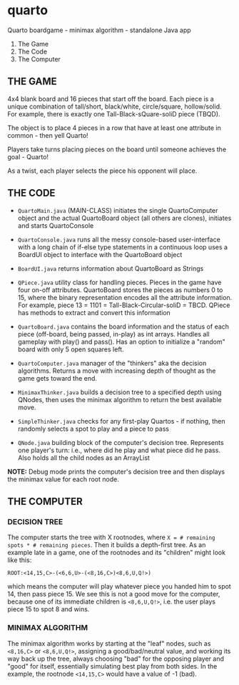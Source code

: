 quarto
======

Quarto boardgame - minimax algorithm - standalone Java app

1. The Game
2. The Code
3. The Computer

## THE GAME

4x4 blank board and 16 pieces that start off the board.  Each piece is a 
unique combination of tall/short, black/white, circle/square, hollow/solid.
For example, there is exactly one Tall-Black-sQuare-soliD piece (TBQD).

The object is to place 4 pieces in a row that have at least one 
attribute in common - then yell Quarto!

Players take turns placing pieces on the board until someone achieves the 
goal - Quarto!  

As a twist, each player selects the piece his opponent will place.  


## THE CODE

- `QuartoMain.java` (MAIN-CLASS) initiates the single QuartoComputer object and the actual QuartoBoard object (all others are clones), initiates and starts QuartoConsole
	
- `QuartoConsole.java` runs all the messy console-based user-interface with a long chain of if-else type statements in a continuous loop uses a BoardUI object to interface with the QuartoBoard object
	
- `BoardUI.java` returns information about QuartoBoard as Strings
	
- `QPiece.java` utility class for handling pieces.  Pieces in the game have four on-off attributes.  QuartoBoard stores the pieces as numbers 0 to 15, where the binary representation encodes  all the attribute information.   For example, piece 13 = 1101 = Tall-Black-Circular-soliD = TBCD.  QPiece has methods to extract and convert this information
	
- `QuartoBoard.java` contains the board information and the status of each piece (off-board, being passed, in-play) as int arrays.  Handles all gameplay with play() and pass().  Has an option to initialize a "random" board with only 5 open squares left.
	
- `QuartoComputer.java` manager of the "thinkers" aka the decision algorithms. Returns a move with increasing depth of thought as the game gets toward the end.
	
- `MinimaxThinker.java` builds a decision tree to a specified depth using QNodes, then uses the minimax algorithm to return the best available move.
	
- `SimpleThinker.java` checks for any first-play Quartos - if nothing, then randomly selects a spot to play and a piece to pass
	
- `QNode.java` building block of the computer's decision tree.  Represents one player's turn: i.e., where did he play and what piece did he pass.  Also holds all  the child nodes as an ArrayList
	
**NOTE:**  Debug mode prints the computer's decision tree and then displays the minimax
value for each root node.


## THE COMPUTER

### DECISION TREE

The computer starts the tree with X rootnodes, where `X = # remaining spots * # remaining pieces`.  Then it builds a depth-first tree.  As an example late in a game, one of the rootnodes and its "children" might look like this:

```
ROOT:<14,15,C>-(<6,6,U>-(<8,16,C>)<8,6,U,Q!>)
```

which means the computer will play whatever piece you handed him to spot 14, then pass piece 15.  We see this is not a good move for the computer, because one of its immediate children is `<8,6,U,Q!>`, i.e. the user plays piece 15 to  spot 8 and wins.

### MINIMAX ALGORITHM

The minimax algorithm works by starting at the "leaf" nodes, such as `<8,16,C>` or `<8,6,U,Q!>`, assigning a good/bad/neutral value, and working its way back up the tree, always choosing "bad" for the opposing player and "good" for itself, essentially simulating best play from both sides.  In the example, the rootnode `<14,15,C>` would have a value of -1 (bad).
